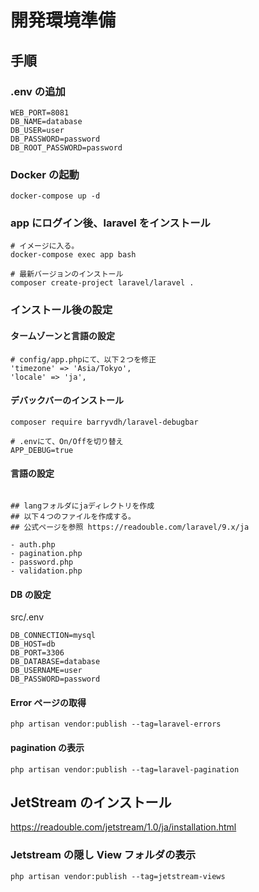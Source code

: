 # 開発環境準備

## 手順

### .env の追加

```
WEB_PORT=8081
DB_NAME=database
DB_USER=user
DB_PASSWORD=password
DB_ROOT_PASSWORD=password
```

### Docker の起動

```
docker-compose up -d
```

### app にログイン後、laravel をインストール

```
# イメージに入る。
docker-compose exec app bash

# 最新バージョンのインストール
composer create-project laravel/laravel .
```

### インストール後の設定

#### タームゾーンと言語の設定

```
# config/app.phpにて、以下２つを修正
'timezone' => 'Asia/Tokyo',
'locale' => 'ja',
```

#### デバックバーのインストール

```
composer require barryvdh/laravel-debugbar

# .envにて、On/Offを切り替え
APP_DEBUG=true
```

#### 言語の設定

```

## langフォルダにjaディレクトリを作成
## 以下４つのファイルを作成する。
## 公式ページを参照 https://readouble.com/laravel/9.x/ja

- auth.php
- pagination.php
- password.php
- validation.php
```

#### DB の設定

src/.env

```
DB_CONNECTION=mysql
DB_HOST=db
DB_PORT=3306
DB_DATABASE=database
DB_USERNAME=user
DB_PASSWORD=password
```

#### Error ページの取得

```
php artisan vendor:publish --tag=laravel-errors
```

#### pagination の表示

```
php artisan vendor:publish --tag=laravel-pagination
```

## JetStream のインストール

https://readouble.com/jetstream/1.0/ja/installation.html

### Jetstream の隠し View フォルダの表示

```
php artisan vendor:publish --tag=jetstream-views
```
